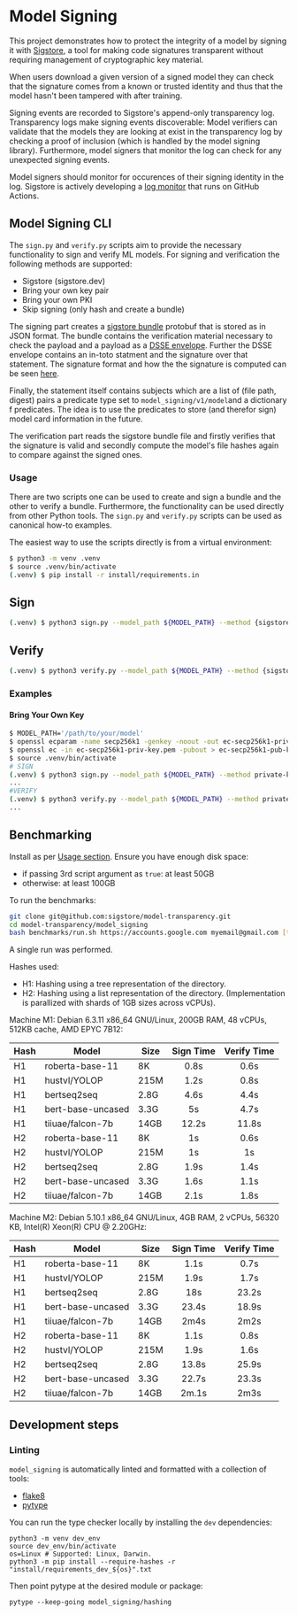 # Model Signing

This project demonstrates how to protect the integrity of a model by signing it
with [Sigstore](https://www.sigstore.dev/), a tool for making code signatures
transparent without requiring management of cryptographic key material.

When users download a given version of a signed model they can check that the
signature comes from a known or trusted identity and thus that the model hasn't
been tampered with after training.

Signing events are recorded to Sigstore's append-only transparency log.
Transparency logs make signing events discoverable: Model verifiers can validate
that the models they are looking at exist in the transparency log by checking a
proof of inclusion (which is handled by the model signing library).
Furthermore, model signers that monitor the log can check for any unexpected
signing events.

Model signers should monitor for occurences of their signing identity in the
log. Sigstore is actively developing a [log
monitor](https://github.com/sigstore/rekor-monitor) that runs on GitHub Actions.

## Model Signing CLI

The `sign.py` and `verify.py` scripts aim to provide the necessary functionality
to sign and verify ML models. For signing and verification the following methods
are supported:

* Sigstore (sigstore.dev)
* Bring your own key pair
* Bring your own PKI
* Skip signing (only hash and create a bundle)

The signing part creates a [sigstore bundle](https://github.com/sigstore/protobuf-specs/blob/main/protos/sigstore_bundle.proto)
protobuf that is stored as in JSON format. The bundle contains the verification
material necessary to check the payload and a payload as a [DSSE envelope](https://github.com/sigstore/protobuf-specs/blob/main/protos/envelope.proto).
Further the DSSE envelope contains an in-toto statment and the signature over
that statement. The signature format and how the the signature is computed can
be seen [here](https://github.com/secure-systems-lab/dsse/blob/v1.0.0/protocol.md).

Finally, the statement itself contains subjects which are a list of (file path,
digest) pairs a predicate type set to `model_signing/v1/model`and a dictionary
f predicates. The idea is to use the predicates to store (and therefor sign) model
card information in the future.

The verification part reads the sigstore bundle file and firstly verifies that the
signature is valid and secondly compute the model's file hashes again to compare
against the signed ones.

### Usage

There are two scripts one can be used to create and sign a bundle and the other to
verify a bundle. Furthermore, the functionality can be used directly from other
Python tools. The `sign.py` and `verify.py` scripts can be used as canonical
how-to examples.

The easiest way to use the scripts directly is from a virtual environment:

```bash
$ python3 -m venv .venv
$ source .venv/bin/activate
(.venv) $ pip install -r install/requirements.in
```

## Sign

```bash
(.venv) $ python3 sign.py --model_path ${MODEL_PATH} --method {sigstore, private-key, pki} {additional parameters depending on method}
```

## Verify

```bash
(.venv) $ python3 verify.py --model_path ${MODEL_PATH} --method {sigstore, private-key, pki} {additional parameters depending on method}
```

### Examples

#### Bring Your Own Key

```bash
$ MODEL_PATH='/path/to/your/model'
$ openssl ecparam -name secp256k1 -genkey -noout -out ec-secp256k1-priv-key.pem
$ openssl ec -in ec-secp256k1-priv-key.pem -pubout > ec-secp256k1-pub-key.pem
$ source .venv/bin/activate
# SIGN
(.venv) $ python3 sign.py --model_path ${MODEL_PATH} --method private-key --private-key ec-secp256k1-priv-key.pem
...
#VERIFY
(.venv) $ python3 verify.py --model_path ${MODEL_PATH} --method private-key --public-key ec-secp256k1-pub-key.pem
...
```

## Benchmarking

Install as per [Usage section](#usage).
Ensure you have enough disk space:
- if passing 3rd script argument as `true`: at least 50GB
- otherwise: at least 100GB

To run the benchmarks:

```bash
git clone git@github.com:sigstore/model-transparency.git
cd model-transparency/model_signing
bash benchmarks/run.sh https://accounts.google.com myemail@gmail.com [true]
```

A single run was performed.

Hashes used:
- H1: Hashing using a tree representation of the directory.
- H2: Hashing using a list representation of the directory. (Implementation is parallized with shards of 1GB sizes across vCPUs).

Machine M1: Debian 6.3.11 x86_64 GNU/Linux, 200GB RAM, 48 vCPUs, 512KB cache, AMD EPYC 7B12:

| Hash | Model              | Size  |  Sign Time | Verify Time |
|------|--------------------|-------|:------:|:-----:|
| H1 | roberta-base-11      | 8K    | 0.8s  | 0.6s  |
| H1 | hustvl/YOLOP         | 215M  | 1.2s  | 0.8s  |
| H1 | bertseq2seq          | 2.8G  | 4.6s  | 4.4s  |
| H1 | bert-base-uncased    | 3.3G  | 5s    | 4.7s  |
| H1 | tiiuae/falcon-7b     | 14GB  | 12.2s | 11.8s |
| H2 | roberta-base-11      | 8K    | 1s    | 0.6s  |
| H2 | hustvl/YOLOP         | 215M  | 1s    | 1s    |
| H2 | bertseq2seq          | 2.8G  | 1.9s  | 1.4s  |
| H2 | bert-base-uncased    | 3.3G  | 1.6s  | 1.1s  |
| H2 | tiiuae/falcon-7b     | 14GB  | 2.1s  | 1.8s  |

Machine M2: Debian 5.10.1 x86_64 GNU/Linux, 4GB RAM, 2 vCPUs, 56320 KB, Intel(R) Xeon(R) CPU @ 2.20GHz:

| Hash | Model              | Size  |  Sign Time | Verify Time |
|------|--------------------|-------|:------:|:-----:|
| H1 | roberta-base-11      | 8K    | 1.1s  | 0.7s  |
| H1 | hustvl/YOLOP         | 215M  | 1.9s  | 1.7s  |
| H1 | bertseq2seq          | 2.8G  | 18s   | 23.2s |
| H1 | bert-base-uncased    | 3.3G  | 23.4s | 18.9s |
| H1 | tiiuae/falcon-7b     | 14GB  | 2m4s | 2m2s   |
| H2 | roberta-base-11      | 8K    | 1.1s  | 0.8s  |
| H2 | hustvl/YOLOP         | 215M  | 1.9s  | 1.6s  |
| H2 | bertseq2seq          | 2.8G  | 13.8s | 25.9s |
| H2 | bert-base-uncased    | 3.3G  | 22.7s | 23.3s |
| H2 | tiiuae/falcon-7b     | 14GB  | 2m.1s | 2m3s  |

## Development steps

### Linting

`model_signing` is automatically linted and formatted with a collection of tools:

* [flake8](https://github.com/PyCQA/flake8)
* [pytype](https://github.com/google/pytype)

You can run the type checker locally by installing the `dev` dependencies:
```shell
python3 -m venv dev_env
source dev_env/bin/activate
os=Linux # Supported: Linux, Darwin.
python3 -m pip install --require-hashes -r "install/requirements_dev_${os}".txt
```

Then point pytype at the desired module or package:
```shell
pytype --keep-going model_signing/hashing
```
